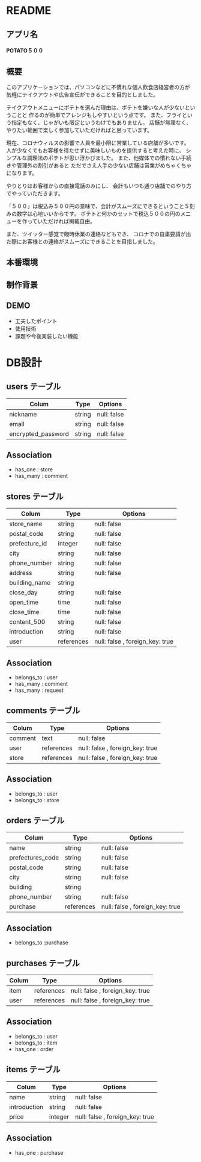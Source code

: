 # README

## アプリ名
#### POTATO５００

## 概要
このアプリケーションでは、パソコンなどに不慣れな個人飲食店経営者の方が
気軽にテイクアウトや広告宣伝ができることを目的としました。

テイクアウトメニューにポテトを選んだ理由は、ポテトを嫌いな人が少ないということと
作るのが簡単でアレンジもしやすいという点です。
また、フライという指定もなく、じゃがいも限定というわけでもありません。
店舗が無理なく、やりたい範囲で楽しく参加していただければと思っています。

現在、コロナウィルスの影響で人員を最小限に営業している店舗が多いです。
人が少なくてもお客様を待たせずに美味しいものを提供すると考えた時に、
シンプルな調理法のポテトが思い浮かびました。
また、他媒体での慣れない手続きや管理外の割引があると
ただでさえ人手の少ない店舗は営業がめちゃくちゃになります。

やりとりはお客様からの直接電話のみにし、
会計もいつも通り店舗でのやり方でやっていただきます。

「５００」は税込み５００円の意味で、会計がスムーズにできるということ５刻みの数字は心地いいからです。
ポテトと何かのセットで税込５００の円のメニューを作っていただければ掲載自由。

また、ツイッター感覚で臨時休業の連絡などもでき、
コロナでの自粛要請が出た際にお客様との連絡がスムーズにできることを目指しました。


## 本番環境
## 制作背景
## DEMO
- 工夫したポイント
- 使用技術
- 課題や今後実装したい機能



# DB設計

## users テーブル

| Colum              | Type    | Options     |
| -------------------|---------|-------------|
| nickname           | string  | null: false |
| email              | string  | null: false |
| encrypted_password | string  | null: false |

## Association

- has_one  : store
- has_many : comment

##  stores テーブル

| Colum               | Type        | Options                         |
| --------------------|-------------|---------------------------------|
| store_name          | string      | null: false                     |
| postal_code         | string      | null: false                     |
| prefecture_id       | integer     | null: false                     |
| city                | string      | null: false                     |
| phone_number        | string      | null: false                     |
| address             | string      | null: false                     |
| building_name       | string      |                                 |
| close_day           | string      | null: false                     |
| open_time           | time        | null: false                     |
| close_time          | time        | null: false                     |
| content_500         | string      | null: false                     |
| introduction        | string      | null: false                     |
| user                | references  | null: false , foreign_key: true |

## Association

- belongs_to  : user
- has_many    : comment
- has_many    : request


## comments テーブル

| Colum        | Type        | Options                         |
| -------------|-------------|---------------------------------|
| comment      | text        | null: false                     |
| user         | references  | null: false , foreign_key: true |
| store        | references  | null: false , foreign_key: true |

## Association

- belongs_to : user
- belongs_to : store


## orders テーブル

| Colum             | Type        | Options                         |
| ------------------|-------------|---------------------------------|
| name              | string      | null: false                     |
| prefectures_code  | string      | null: false                     |
| postal_code       | string      | null: false                     |
| city              | string      | null: false                     |
| building          | string      |                                 |
| phone_number      | string      | null: false                     |
| purchase          | references  | null: false , foreign_key: true |

## Association

- belongs_to :purchase


## purchases テーブル

| Colum        | Type        | Options                         |
| -------------|-------------|---------------------------------|
| item         | references  | null: false , foreign_key: true |
| user         | references  | null: false , foreign_key: true |

## Association
- belongs_to   : user
- belongs_to   : item
- has_one      : order


## items テーブル

| Colum        | Type        | Options                         |
| -------------|-------------|---------------------------------|
| name         | string      | null: false                     |
| introduction | string      | null: false                     |
| price        | integer     | null: false , foreign_key: true |


## Association
- has_one : purchase


